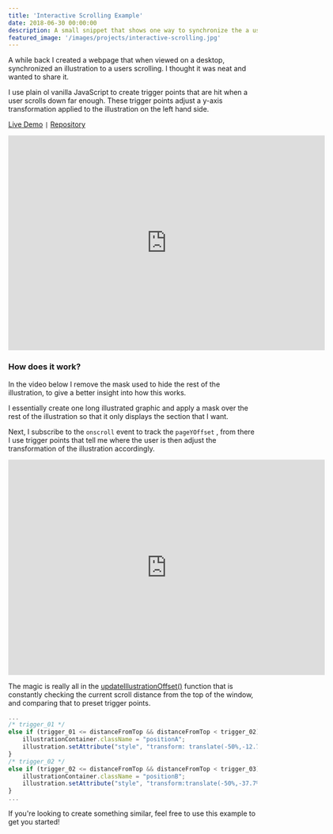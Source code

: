 ```yaml
---
title: 'Interactive Scrolling Example'
date: 2018-06-30 00:00:00
description: A small snippet that shows one way to synchronize the a users scrolling with an illustration. 
featured_image: '/images/projects/interactive-scrolling.jpg'
---
```


A while back I created a webpage that when viewed on a desktop,  synchronized an illustration to a users scrolling. I thought it was neat and wanted to share it. 

I use plain ol vanilla JavaScript to create trigger points that are hit when a user scrolls down far enough. These trigger points adjust a y-axis transformation applied to the illustration on the left hand side. 

[Live Demo](https://alb12-la.github.io/interactive-scrolling/) `|` [Repository](https://github.com/alb12-la/interactive-scrolling)

<iframe src="https://player.vimeo.com/video/328356962?color=ff0179&title=0&byline=0&portrait=0" width="640" height="434" frameborder="0" webkitallowfullscreen mozallowfullscreen allowfullscreen></iframe>


### How does it work?
In the video below I remove the mask used to hide the rest of the illustration, to give a better insight into how this works. 

I essentially create one long illustrated graphic and apply a mask over the rest of the illustration so that it only displays the section that I want. 

Next, I subscribe to the `onscroll` event to track the `pageYOffset` , from there I use trigger points that tell me where the user is then adjust the transformation of the illustration accordingly. 

<iframe src="https://player.vimeo.com/video/328360488?title=0&byline=0&portrait=0" width="640" height="435" frameborder="0" webkitallowfullscreen mozallowfullscreen allowfullscreen></iframe>

The magic is really all in the [updateIllustrationOffset()](https://github.com/alb12-la/interactive-scrolling/blob/master/index.html#L56) function that is constantly checking the current scroll distance from the top of the window, and comparing that to preset trigger points. 
```javascript 
...
/* trigger_01 */
else if (trigger_01 <= distanceFromTop && distanceFromTop < trigger_02) {
    illustrationContainer.className = "positionA";
    illustration.setAttribute("style", "transform: translate(-50%,-12.7%);")
}
/* trigger_02 */
else if (trigger_02 <= distanceFromTop && distanceFromTop < trigger_03) {
    illustrationContainer.className = "positionB";
    illustration.setAttribute("style", "transform:translate(-50%,-37.7%)");
}
...
```

If you're looking to create something similar, feel free to use this example to get you started!